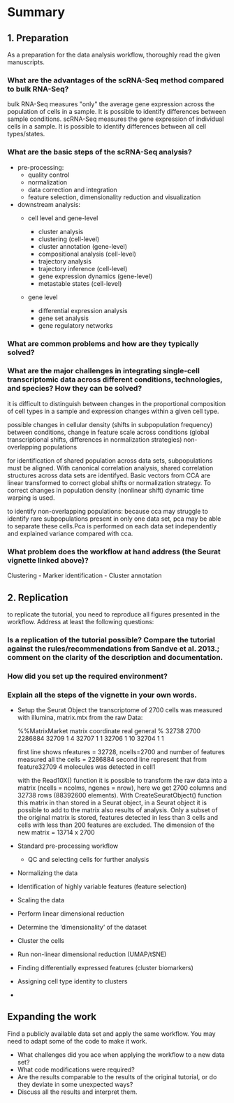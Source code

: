 # Summary
## 1. Preparation
As a preparation for the data analysis workflow, thoroughly read the given manuscripts. 
### What are the advantages of the scRNA-Seq method compared to bulk RNA-Seq?
bulk RNA-Seq measures "only" the average gene expression across the population of cells in a sample. It is possible to identify differences between sample conditions. 
scRNA-Seq measures the gene expression of individual cells in a sample. It is possible to identify differences between all cell types/states. 

### What are the basic steps of the scRNA-Seq analysis?

- pre-processing:
  - quality control
  - normalization
  - data correction and integration
  - feature selection, dimensionality reduction and visualization
- downstream analysis:
  - cell level and gene-level
    - cluster analysis
     - clustering (cell-level)
     - cluster annotation (gene-level)
     - compositional analysis (cell-level)
    - trajectory analysis
     - trajectory inference (cell-level)
     - gene expression dynamics (gene-level)
     - metastable states (cell-level)
 
  - gene level
    - differential expression analysis
    - gene set analysis
    - gene regulatory networks

### What are common problems and how are they typically solved?


### What are the major challenges in integrating single-cell transcriptomic data across different conditions, technologies, and species? How they can be solved?
  it is difficult to distinguish between changes in the proportional composition of cell types in a sample and expression changes within a given cell type.
  
  possible changes in cellular density (shifts in subpopulation frequency) between conditions, 
  change in feature scale across conditions (global transcriptional shifts, differences in normalization strategies)
  non-overlapping populations
  
  for identification of shared population across data sets, subpopulations must be aligned. With canonical correlation analysis, shared correlation structures across data sets are identifyed. Basic vectors from CCA are linear transformed to correct global shifts or normalization strategy. To correct changes in population density (nonlinear shift) dynamic time warping is used.
  
 to identify non-overlapping populations: because cca may struggle to identify rare subpopulations present in only one data set, pca may be able to separate these cells.Pca is performed on each data set independently and explained variance compared with cca.
### What problem does the workflow at hand address (the Seurat vignette linked above)?
Clustering - Marker identification - Cluster annotation
## 2. Replication 
to replicate the tutorial, you need to reproduce all figures presented in the workflow. Address at least the following questions:
### Is a replication of the tutorial possible? Compare the tutorial against the rules/recommendations from Sandve et al. 2013.; comment on the clarity of the description and documentation.
### How did you set up the required environment? 
### Explain all the steps of the vignette in your own words. 
- Setup the Seurat Object
  the transcriptome of 2700 cells was measured with illumina,
  matrix.mtx from the raw Data:
  
  %%MatrixMarket matrix coordinate real general
  %
32738 2700 2286884
32709 1 4
32707 1 1
32706 1 10
32704 1 1
  
  first line shows nfeatures = 32728, ncells=2700 and number of features measured all the cells = 2286884
  second line represent that from feature32709 4 molecules was detected in cell1  
  
  with the Read10X() function it is possible to transform the raw data into a matrix (ncells = ncolms, ngenes = nrow), here we get 2700 columns and 32738 rows (88392600 elements). With  CreateSeuratObject() function this matrix in than stored in a Seurat object, in a Seurat object it is possible to add to the matrix also results of analysis. Only a subset of the original matrix is stored, features detected in less than 3 cells and cells with less than 200 features are excluded. The dimension of the new matrix = 13714 x 2700
- Standard pre-processing workflow
  - QC and selecting cells for further analysis
- Normalizing the data
- Identification of highly variable features (feature selection)
- Scaling the data
- Perform linear dimensional reduction
- Determine the ‘dimensionality’ of the dataset
- Cluster the cells
- Run non-linear dimensional reduction (UMAP/tSNE)
- Finding differentially expressed features (cluster biomarkers)
- Assigning cell type identity to clusters
-
## Expanding the work
Find a publicly available data set and apply the same workflow. You may need to adapt some of the code to make it work. 
- What challenges did you ace when applying the workflow to a new data set?
- What code modifications were required?
- Are the results comparable to the results of the original tutorial, or do they deviate in some unexpected ways?
- Discuss all the results and interpret them. 

